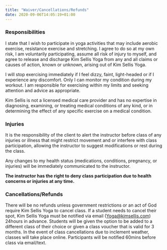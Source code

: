 ```yaml
---
title: "Waiver/Cancellations/Refunds"
date: 2020-09-06T14:05:19+01:00
---
```


### Responsibilities
I state that I wish to participate in yoga activities that may include aerobic exercise, resistance exercise and stretching. I agree to do so at my own risk, I am voluntarily participating, assume all risk of injury to myself, and agree to release and discharge Kim Sellis Yoga from any and all claims or causes of action, known or unknown, arising out of Kim Sellis Yoga.

I will stop exercising immediately if I feel dizzy, faint, light-headed or if I experience any discomfort. Only I can monitor my condition during my workout. I am responsible for exercising within my limits and seeking attention and advice as appropriate. 

Kim Sellis is not a licensed medical care provider and has no expertise in diagnosing, examining, or treating medical conditions of any kind, or in determining the effect of any specific exercise on a medical condition. 


### Injuries
It is the responsibility of the client to alert the instructor before class of any injuries or illness that might restrict movement and or interfere with class participation, allowing the instructor to suggest modifications or rest during the class. 

Any changes to my health status (medications, conditions, pregnancy, or injuries) will be immediately communicated to the instructor.

**The instructor has the right to deny class participation due to health concerns or injuries at any time.**


### Cancellations/Refunds
There will be no refunds unless government restrictions or an act of God require Kim Sellis Yoga to cancel class. 
If a student needs to cancel their spot, Kim Sellis Yoga must be notified via email (Yoga@kimsellis.com) 24hours in advance.  Students will be given the option to be added to a different class of their choice or given a class voucher that is valid for 3 months.
In the event of class cancellations due to inclement weather, classes will take place online.  Participants will be notified 60mins before class via email/text. 
